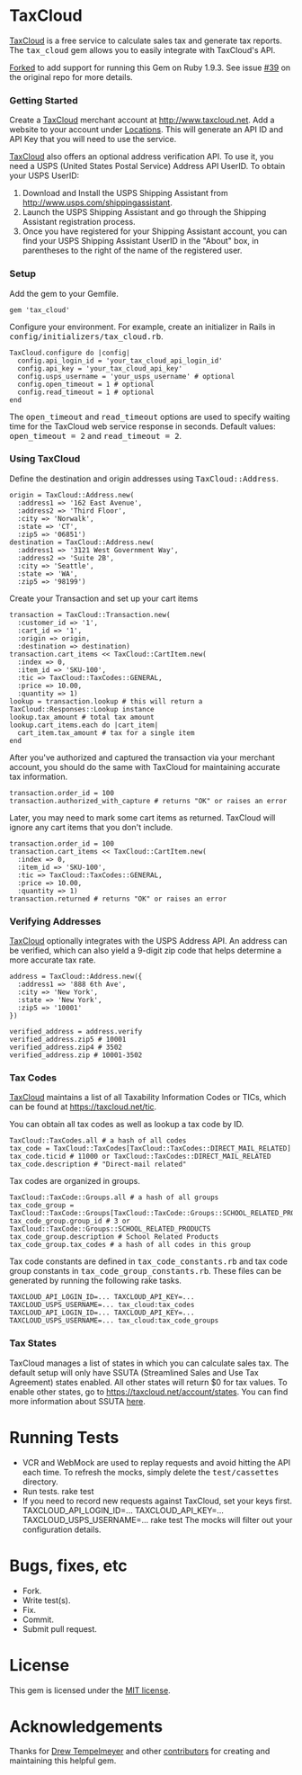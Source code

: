 # TaxCloud

[TaxCloud](http://www.taxcloud.com) is a free service to calculate sales tax and generate tax reports. The <tt>tax_cloud</tt> gem allows you to easily integrate with TaxCloud's API.

[Forked](https://github.com/drewtempelmeyer/tax_cloud) to add support for running this Gem on Ruby 1.9.3.  See issue [#39](https://github.com/drewtempelmeyer/tax_cloud/issues/39) on the original repo for more details.

### Getting Started
Create a [TaxCloud](http://www.taxcloud.com) merchant account at http://www.taxcloud.net. Add a website to your account under [Locations](https://taxcloud.net/account/locations). This will generate an API ID and API Key that you will need to use the service.

[TaxCloud](http://www.taxcloud.com) also offers an optional address verification API. To use it, you need a USPS (United States Postal Service) Address API UserID. To obtain your USPS UserID:
1. Download and Install the USPS Shipping Assistant from http://www.usps.com/shippingassistant.
2. Launch the USPS Shipping Assistant and go through the Shipping Assistant registration process.
3. Once you have registered for your Shipping Assistant account, you can find your USPS Shipping Assistant UserID in the "About" box, in parentheses to the right of the name of the registered user.

### Setup
Add the gem to your Gemfile.

    gem 'tax_cloud'

Configure your environment. For example, create an initializer in Rails in <tt>config/initializers/tax_cloud.rb</tt>.

    TaxCloud.configure do |config|
      config.api_login_id = 'your_tax_cloud_api_login_id'
      config.api_key = 'your_tax_cloud_api_key'
      config.usps_username = 'your_usps_username' # optional
      config.open_timeout = 1 # optional
      config.read_timeout = 1 # optional
    end

The <tt>open_timeout</tt> and <tt>read_timeout</tt> options are used to specify waiting time for the TaxCloud web service response in seconds. Default values: <tt>open_timeout = 2</tt> and <tt>read_timeout = 2</tt>.

### Using TaxCloud
Define the destination and origin addresses using <tt>TaxCloud::Address</tt>.

    origin = TaxCloud::Address.new(
      :address1 => '162 East Avenue',
      :address2 => 'Third Floor',
      :city => 'Norwalk',
      :state => 'CT',
      :zip5 => '06851')
    destination = TaxCloud::Address.new(
      :address1 => '3121 West Government Way',
      :address2 => 'Suite 2B',
      :city => 'Seattle',
      :state => 'WA',
      :zip5 => '98199')

Create your Transaction and set up your cart items

    transaction = TaxCloud::Transaction.new(
      :customer_id => '1',
      :cart_id => '1',
      :origin => origin,
      :destination => destination)
    transaction.cart_items << TaxCloud::CartItem.new(
      :index => 0,
      :item_id => 'SKU-100',
      :tic => TaxCloud::TaxCodes::GENERAL,
      :price => 10.00,
      :quantity => 1)
    lookup = transaction.lookup # this will return a TaxCloud::Responses::Lookup instance
    lookup.tax_amount # total tax amount
    lookup.cart_items.each do |cart_item|
      cart_item.tax_amount # tax for a single item
    end

After you've authorized and captured the transaction via your merchant account, you should do the same with TaxCloud for maintaining accurate tax information.

    transaction.order_id = 100
    transaction.authorized_with_capture # returns "OK" or raises an error

Later, you may need to mark some cart items as returned. TaxCloud will ignore any cart items that you don't include.

    transaction.order_id = 100
    transaction.cart_items << TaxCloud::CartItem.new(
      :index => 0,
      :item_id => 'SKU-100',
      :tic => TaxCloud::TaxCodes::GENERAL,
      :price => 10.00,
      :quantity => 1)
    transaction.returned # returns "OK" or raises an error

### Verifying Addresses

[TaxCloud](http://www.taxcloud.com) optionally integrates with the USPS Address API. An address can be verified, which can also yield a 9-digit zip code that helps determine a more accurate tax rate.

    address = TaxCloud::Address.new({
      :address1 => '888 6th Ave',
      :city => 'New York',
      :state => 'New York',
      :zip5 => '10001'
    })

    verified_address = address.verify
    verified_address.zip5 # 10001
    verified_address.zip4 # 3502
    verified_address.zip # 10001-3502

### Tax Codes
[TaxCloud](http://www.taxcloud.com) maintains a list of all Taxability Information Codes or TICs, which can be found at https://taxcloud.net/tic.

You can obtain all tax codes as well as lookup a tax code by ID.

    TaxCloud::TaxCodes.all # a hash of all codes
    tax_code = TaxCloud::TaxCodes[TaxCloud::TaxCodes::DIRECT_MAIL_RELATED]
    tax_code.ticid # 11000 or TaxCloud::TaxCodes::DIRECT_MAIL_RELATED
    tax_code.description # "Direct-mail related"

Tax codes are organized in groups.

    TaxCloud::TaxCode::Groups.all # a hash of all groups
    tax_code_group = TaxCloud::TaxCode::Groups[TaxCloud::TaxCode::Groups::SCHOOL_RELATED_PRODUCTS]
    tax_code_group.group_id # 3 or TaxCloud::TaxCode::Groups::SCHOOL_RELATED_PRODUCTS
    tax_code_group.description # School Related Products
    tax_code_group.tax_codes # a hash of all codes in this group

Tax code constants are defined in <tt>tax_code_constants.rb</tt> and tax code group constants in <tt>tax_code_group_constants.rb</tt>. These files can be generated by running the following rake tasks.

    TAXCLOUD_API_LOGIN_ID=... TAXCLOUD_API_KEY=... TAXCLOUD_USPS_USERNAME=... tax_cloud:tax_codes
    TAXCLOUD_API_LOGIN_ID=... TAXCLOUD_API_KEY=... TAXCLOUD_USPS_USERNAME=... tax_cloud:tax_code_groups

### Tax States
TaxCloud manages a list of states in which you can calculate sales tax. The default setup will only have SSUTA (Streamlined Sales and Use Tax Agreement) states enabled. All other states will return $0 for tax values. To enable other states, go to https://taxcloud.net/account/states. You can find more information about SSUTA [here](http://www.streamlinedsalestax.org/index.php?page=About-Us]).

# Running Tests
* VCR and WebMock are used to replay requests and avoid hitting the API each time. To refresh the mocks, simply delete the <tt>test/cassettes</tt> directory.
* Run tests.
    rake test
* If you need to record new requests against TaxCloud, set your keys first.
    TAXCLOUD_API_LOGIN_ID=... TAXCLOUD_API_KEY=... TAXCLOUD_USPS_USERNAME=... rake test
  The mocks will filter out your configuration details.

# Bugs, fixes, etc
* Fork.
* Write test(s).
* Fix.
* Commit.
* Submit pull request.

# License

This gem is licensed under the [MIT license](LICENSE).

# Acknowledgements
Thanks for [Drew Tempelmeyer](https://github.com/drewtempelmeyer) and other [contributors](https://github.com/drewtempelmeyer/tax_cloud/graphs/contributors) for creating and maintaining this helpful gem.
